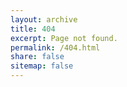 ```yaml
---
layout: archive
title: 404
excerpt: Page not found.
permalink: /404.html
share: false
sitemap: false
---
```

